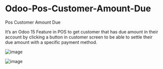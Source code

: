 # Odoo-Pos-Customer-Amount-Due
Pos Customer Amount Due

It’s an Odoo 15 Feature in POS to get customer that has due amount in their account
by clicking a button in customer screen to be able to settle their due amount with a specific payment method.

![image](https://user-images.githubusercontent.com/73013300/209245769-f9890ca6-8c76-40e9-ac69-57a7b8cff354.png)

![image](https://user-images.githubusercontent.com/73013300/209245906-9ce54dbd-55ea-46f5-b24a-4326d49b7e27.png)
